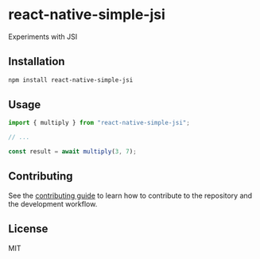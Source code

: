 # react-native-simple-jsi

Experiments with JSI

## Installation

```sh
npm install react-native-simple-jsi
```

## Usage

```js
import { multiply } from "react-native-simple-jsi";

// ...

const result = await multiply(3, 7);
```

## Contributing

See the [contributing guide](CONTRIBUTING.md) to learn how to contribute to the repository and the development workflow.

## License

MIT

